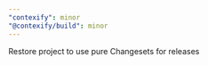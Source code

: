 ```yaml
---
"contexify": minor
"@contexify/build": minor
---
```


Restore project to use pure Changesets for releases

